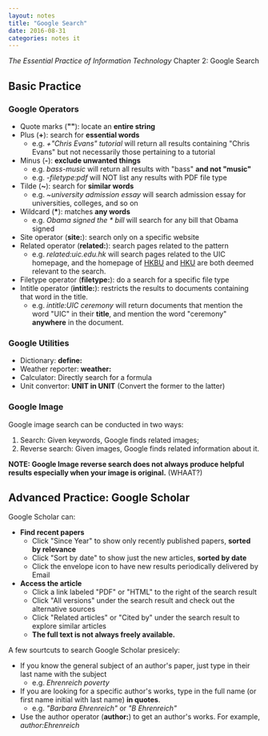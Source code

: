 ```yaml
---
layout: notes
title: "Google Search"
date: 2016-08-31
categories: notes it
---
```


*The Essential Practice of Information Technology* Chapter 2: Google Search

## Basic Practice

### Google Operators

- Quote marks (**""**): locate an **entire string**
- Plus (**+**): search for **essential words**
    - e.g. *+"Chris Evans" tutorial* will return all results containing "Chris Evans" but not necessarily those pertaining to a tutorial
- Minus (**-**): **exclude unwanted things**
    - e.g. *bass-music* will return all results with "bass" **and not "music"**
    - e.g. *-filetype:pdf* will NOT list any results with PDF file type
- Tilde (**~**): search for **similar words**
    - e.g. *~university admission essay* will search admission essay for universities, colleges, and so on
- Wildcard (__*__): matches **any words**
    - e.g. _Obama signed the * bill_ will search for any bill that Obama signed
- Site operator (**site:**): search only on a specific website
- Related operator (**related:**): search pages related to the pattern
    - e.g. *related:uic.edu.hk* will search pages related to the UIC homepage, and the homepage of [HKBU](http://www.hkbu.edu.hk/eng/main/index.jsp) and [HKU](https://www.hku.hk/) are both deemed relevant to the search.
- Filetype operator (**filetype:**): do a search for a specific file type
- Intitle operator (**intitle:**): restricts the results to documents containing that word in the title.
    - e.g. *intitle:UIC ceremony* will return documents that mention the word "UIC" in their **title**, and mention the word "ceremony" **anywhere** in the document.

### Google Utilities

- Dictionary: **define:**
- Weather reporter: **weather:**
- Calculator: Directly search for a formula
- Unit convertor: **UNIT in UNIT** (Convert the former to the latter)

### Google Image

Google image search can be conducted in two ways:

1. Search: Given keywords, Google finds related images;
2. Reverse search: Given images, Google finds related information about it.

**NOTE: Google Image reverse search does not always produce helpful results especially when your image is original.** (WHAAT?)

## Advanced Practice: Google Scholar

Google Scholar can:

- **Find recent papers**
    - Click "Since Year" to show only recently published papers, **sorted by relevance**
    - Click "Sort by date" to show just the new articles, **sorted by date**
    - Click the envelope icon to have new results periodically delivered by Email
- **Access the article**
    - Click a link labeled "PDF" or "HTML" to the right of the search result
    - Click "All versions" under the search result and check out the alternative sources
    - Click "Related articles" or "Cited by" under the search result to explore similar articles
    - **The full text is not always freely available.**

A few sourtcuts to search Google Scholar presicely:

- If you know the general subject of an author's paper, just type in their last name with the subject
    - e.g. *Ehrenreich poverty*
- If you are looking for a specific author's works, type in the full name (or first name initial with last name) **in quotes**.
    - e.g. *"Barbara Ehrenreich"* or *"B Ehrenreich"*
- Use the author operator (**author:**) to get an author's works. For example, *author:Ehrenreich*
